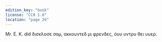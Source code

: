 ```yaml
---
edition_key: "book"
license: "CC0 1.0"
location: "page 26"
---
```

Mr. E. K. did δισκλοσε σομ, ακκουντεδ μι φρενδες, ὁυυ υντρυ θει
υυερ.
